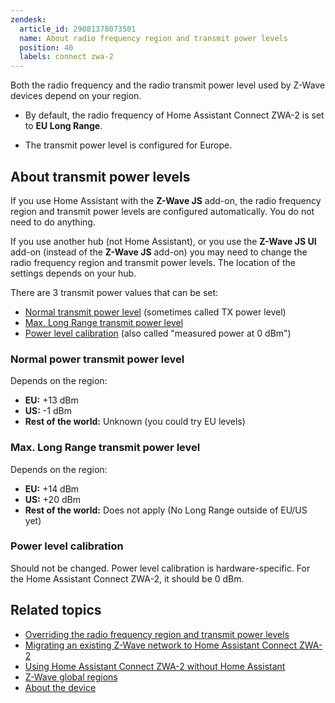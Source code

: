 ```yaml
---
zendesk:
  article_id: 29081378073501
  name: About radio frequency region and transmit power levels
  position: 40
  labels: connect zwa-2
---
```


Both the radio frequency and the radio transmit power level used by Z-Wave devices depend on your region.

- By default, the radio frequency of Home Assistant Connect ZWA-2 is set to **EU Long Range**.

- The transmit power level is configured for Europe.

## About transmit power levels

If you use Home Assistant with the **Z-Wave JS** add-on, the radio frequency region and transmit power levels are configured automatically. You do not need to do anything.

If you use another hub (not Home Assistant), or you use the **Z-Wave JS UI** add-on (instead of the **Z-Wave JS** add-on) you may need to change the radio frequency region and transmit power levels. The location of the settings depends on your hub.

There are 3 transmit power values that can be set:

- [Normal transmit power level](#normal-power-transmit-power-level) (sometimes called TX power level)
- [Max. Long Range transmit power level](#max-long-range-transmit-power-level)
- [Power level calibration](#power-level-calibration) (also called "measured power at 0 dBm")

### Normal power transmit power level

Depends on the region:

- **EU:** +13 dBm
- **US:** -1 dBm
- **Rest of the world:** Unknown (you could try EU levels)

### Max. Long Range transmit power level

Depends on the region:

- **EU:** +14 dBm
- **US:** +20 dBm
- **Rest of the world:** Does not apply (No Long Range outside of EU/US yet)

### Power level calibration

Should not be changed. Power level calibration is hardware-specific. For the Home Assistant Connect&nbsp;ZWA-2, it should be 0&nbsp;dBm.

## Related topics

- [Overriding the radio frequency region and transmit power levels](/hc/en-us/articles/29059418289821)
- [Migrating an existing Z-Wave network to Home Assistant Connect ZWA-2](/hc/en-us/articles/29529265751965)
- [Using Home Assistant Connect ZWA-2 without Home Assistant](/hc/en-us/articles/29447110878493)
- [Z-Wave global regions](https://www.silabs.com/wireless/z-wave/global-regions)
- [About the device](/hc/en-us/articles/29190222644509)

